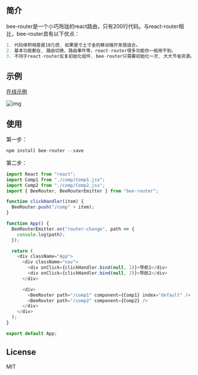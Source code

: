 ## 简介

bee-router是一个小巧玲珑的react路由，只有200行代码。与react-router相比，bee-router具有以下优点：

```js
1. 代码体积相差是10几倍, 如果是寸土寸金的移动端开发很适合。
2. 基本功能都在, 路由切换、路由事件等，react-router很多功能你一般用不到。
3. 不同于react-router反复初始化组件, bee-router只需要初始化一次, 大大节省资源。
```

## 示例

[在线示例](http://halldwang.github.io/beerouter)

![img](https://puui.qpic.cn/vupload/0/1578925965765_32vz2jeqndq.gif/0)

## 使用

第一步：

```js
npm install bee-router --save
```

第二步：

```js
import React from "react";
import Comp1 from "./comp/Comp1.jsx";
import Comp2 from "./comp/Comp2.jsx";
import { BeeRouter, BeeRouterEmitter } from "bee-router";

function clickHandler(item) {
  BeeRouter.push("/comp" + item);
}

function App() {
  BeeRouterEmitter.on("router-change", path => {
    console.log(path);
  });

  return (
    <div className="App">
      <div className="nav">
        <div onClick={clickHandler.bind(null, 1)}>导航1</div>
        <div onClick={clickHandler.bind(null, 2)}>导航2</div>
      </div>

      <div>
        <BeeRouter path="/comp1" component={Comp1} index="default" />
        <BeeRouter path="/comp2" component={Comp2} />
      </div>
    </div>
  );
}

export default App;
```

## License

MIT
